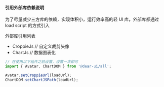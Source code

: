 #### 引用外部库依赖说明

为了尽量减少三方库的依赖，实现体积小，运行效率高的轻 UI 库，外部库都通过 load script 的方式引入

外部库引用列表

- CroppieJs // 自定义裁剪头像
- ChartJs   // 数据图表化

```jsx static
// 在使用以下组件之前设置，设置一次即可
import { Avatar, ChartDOM } from '@dear-ui/all';

Avatar.setCroppieUrl(loadUrl);
ChartDOM.setChartJSPath(loadUrl);
```
